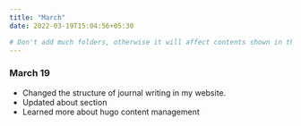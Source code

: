 ```yaml
---
title: "March"
date: 2022-03-19T15:04:56+05:30

# Don't add much folders, otherwise it will affect contents shown in the homepage.
---
```



### March 19
* Changed the structure of journal writing in my website.
* Updated about section
* Learned more about hugo content management